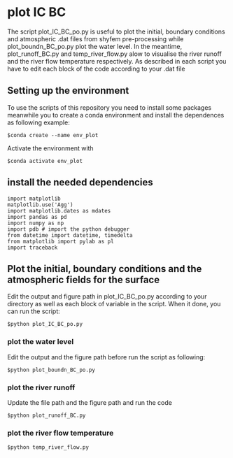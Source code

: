 # plot IC BC 
The script plot_IC_BC_po.py is useful to plot the initial, boundary conditions and atmospheric .dat files from shyfem pre-processing while plot_boundn_BC_po.py plot the water level. In the meantime, plot_runoff_BC.py and temp_river_flow.py alow to visualise the river runoff and the river flow temperature respectively. As described in each script you have to edit each block of the code according to your .dat file



## Setting up the environment
To use the scripts of this repository you need to install some packages meanwhile you to create a conda environment and install the dependences as following example:

```
$conda create --name env_plot
```


Activate the environment with 

```
$conda activate env_plot
```

## install the needed dependencies


```
import matplotlib
matplotlib.use('Agg')
import matplotlib.dates as mdates
import pandas as pd
import numpy as np
import pdb # import the python debugger
from datetime import datetime, timedelta
from matplotlib import pylab as pl 
import traceback
```

## Plot the initial, boundary conditions and the atmospheric fields for the surface 
Edit the output and figure path in plot_IC_BC_po.py according to your directory as well as each block of variable in the script. When it done, you can run the script:


```
$python plot_IC_BC_po.py
```


### plot the water level 
Edit the output and the figure path before run the script as following:


```
$python plot_boundn_BC_po.py
```

### plot the river runoff
Update the file path and the figure path and run the code


```
$python plot_runoff_BC.py
```

### plot the river flow temperature


```
$python temp_river_flow.py
```
